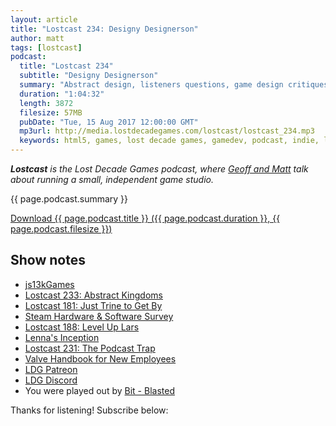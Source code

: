 ```yaml
---
layout: article
title: "Lostcast 234: Designy Designerson"
author: matt
tags: [lostcast]
podcast:
  title: "Lostcast 234"
  subtitle: "Designy Designerson"
  summary: "Abstract design, listeners questions, game design critiques, stuff like that."
  duration: "1:04:32"
  length: 3872
  filesize: 57MB
  pubDate: "Tue, 15 Aug 2017 12:00:00 GMT"
  mp3url: http://media.lostdecadegames.com/lostcast/lostcast_234.mp3
  keywords: html5, games, lost decade games, gamedev, podcast, indie, lostcast
---
```

_**Lostcast** is the Lost Decade Games podcast, where [Geoff and Matt](/about/) talk about running a small, independent game studio._

{{ page.podcast.summary }}

<a class="download-podcast" href="{{ page.podcast.mp3url }}">
	Download {{ page.podcast.title }} ({{ page.podcast.duration }}, {{ page.podcast.filesize }})
</a>

## Show notes

* [js13kGames](http://js13kgames.com/)
* [Lostcast 233: Abstract Kingdoms](http://www.lostdecadegames.com/lostcast-233/)
* [Lostcast 181: Just Trine to Get By](http://www.lostdecadegames.com/lostcast-181/)
* [Steam Hardware & Software Survey](http://store.steampowered.com/hwsurvey/)
* [Lostcast 188: Level Up Lars](http://www.lostdecadegames.com/lostcast-188/)
* [Lenna's Inception](http://lennasinception.com/)
* [Lostcast 231: The Podcast Trap](http://www.lostdecadegames.com/lostcast-231/)
* [Valve Handbook for New Employees](http://media.steampowered.com/apps/valve/Valve_Handbook_LowRes.pdf)
* [LDG Patreon](https://www.patreon.com/lostdecadegames)
* [LDG Discord](https://discord.gg/jNHav65)
* You were played out by [Bit - Blasted](https://joshuamorse.bandcamp.com/track/bit-blasted)

Thanks for listening! Subscribe below:
